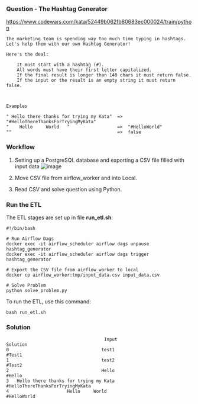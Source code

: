 ### Question - The Hashtag Generator
https://www.codewars.com/kata/52449b062fb80683ec000024/train/python

```
The marketing team is spending way too much time typing in hashtags.
Let's help them with our own Hashtag Generator!

Here's the deal:

    It must start with a hashtag (#).
    All words must have their first letter capitalized.
    If the final result is longer than 140 chars it must return false.
    If the input or the result is an empty string it must return false.
    
    

Examples

" Hello there thanks for trying my Kata"  =>  "#HelloThereThanksForTryingMyKata"
"    Hello     World   "                  =>  "#HelloWorld"
""                                        =>  false
```

### Workflow
1. Setting up a PostgreSQL database and exporting a CSV file filled with input data
![image](https://user-images.githubusercontent.com/65648983/204628461-4beea3a4-297c-4196-9d97-53a619f46649.png)

2. Move CSV file from airflow_worker and into Local.

3. Read CSV and solve question using Python.

### Run the ETL

The ETL stages are set up in file __run_etl.sh__:

``` 
#!/bin/bash

# Run Airflow Dags
docker exec -it airflow_scheduler airflow dags unpause hashtag_generator
docker exec -it airflow_scheduler airflow dags trigger hashtag_generator

# Export the CSV file from airflow_worker to local
docker cp airflow_worker:tmp/input_data.csv input_data.csv

# Solve Problem
python solve_problem.py
```

To run the ETL, use this command:

```
bash run_etl.sh
```

### Solution

```
                                     Input                          Solution
0                                   test1                            #Test1
1                                   test2                            #Test2
2                                   Hello                            #Hello
3   Hello there thanks for trying my Kata  #HelloThereThanksForTryingMyKata
4                      Hello     World                          #HelloWorld
```
